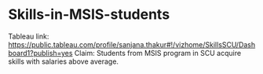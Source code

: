 # Skills-in-MSIS-students
Tableau link: https://public.tableau.com/profile/sanjana.thakur#!/vizhome/SkillsSCU/Dashboard1?publish=yes
Claim: Students from MSIS program in SCU acquire skills with salaries above average.
